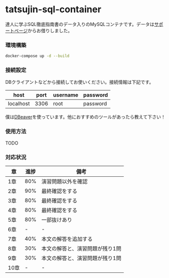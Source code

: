 # tatsujin-sql-container
達人に学ぶSQL徹底指南書のデータ入りのMySQLコンテナです。データは[サポートページ](https://www.shoeisha.co.jp/book/download/9784798157825/detail)からお借りしました。

### 環境構築
```bash
docker-compose up -d --build
```
### 接続設定
DBクライアントなどから接続してお使いください。接続情報は下記です。

|host|port|username|password|
|-|-|-|-|
|localhost|3306|root|password|

僕は[DBeaver](https://github.com/dbeaver/dbeaver)を使っています。他におすすめのツールがあったら教えて下さい！
### 使用方法
TODO
### 対応状況
|章|進捗|備考|
|-|-|-|
|1章|80%|演習問題以外を確認|
|2章|90%|最終確認をする|
|3章|80%|最終確認をする|
|4章|80%|最終確認をする|
|5章|80%|一部抜けあり|
|6章|-|-|
|7章|40%|本文の解答を追加する|
|8章|30%|本文の解答と、演習問題が残り1問|
|9章|30%|本文の解答と、演習問題が残り1問|
|10章|-|-|

